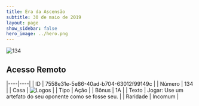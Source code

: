 ```yaml
---
title: Era da Ascensão
subtitle: 30 de maio de 2019
layout: page
show_sidebar: false
hero_image: ../hero.png
---
```


![134](https://cdn.keyforgegame.com/media/card_front/pt/435_134_987VX75CG5HM_pt.png)

## Acesso Remoto

|----|----|
| ID | 7558e31e-5e86-40ad-b704-63012f99149c |
| Número | 134 |
| Casa | ![Logos](https://archonarcana.com/images/thumb/c/ce/Logos.png/22px-Logos.png "Logos") |
| Tipo | Ação |
| Bônus | 1A |
| Texto | Jogar: Use um artefato do seu oponente como se fosse seu. |
| Raridade | Incomum |
